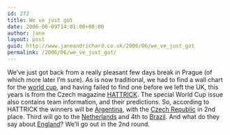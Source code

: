 ```yaml
---
id: 272
title: We ve just got
date: 2006-06-09T14:01:00+00:00
author: jane
layout: post
guid: http://www.janeandrichard.co.uk/2006/06/we_ve_just_got
permalink: /2006/06/we_ve_just_got/
---
```

We&#8217;ve just got back from a really pleasant few days break in Prague (of which more later I&#8217;m sure). As is now traditional, we had to find a wall chart for the [world cup](http://fifaworldcup.yahoo.com/06/en/w/index.html), and having failed to find one before we left the UK, this years is from the Czech magazine [HATTRICK](http://www.hattrick.cz/). The special World Cup issue also contains team information, and their predictions. So, according to HATTRICK the winners will be [Argentina](http://fifaworldcup.yahoo.com/06/en/w/team/overview.html?team=arg), with the [Czech Republic](http://fifaworldcup.yahoo.com/06/en/w/team/overview.html?team=cze) in 2nd place. Third will go to the [Netherlands](http://fifaworldcup.yahoo.com/06/en/w/team/overview.html?team=ned) and 4th to [Brazil](http://fifaworldcup.yahoo.com/06/en/w/team/overview.html?team=bra). And what do they say about [England](http://fifaworldcup.yahoo.com/06/en/w/team/overview.html?team=eng)? We&#8217;ll go out in the 2nd round.